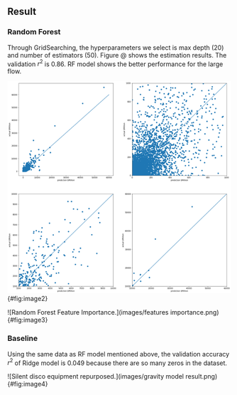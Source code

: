 ## Result

### Random Forest
Through GridSearching, the hyperparameters we select is max depth (20) and number of estimators (50).
Figure @  shows the estimation results. 
The validation $r^2$ is 0.86. RF model shows the better performance for the large flow.

![Random Forest Prediction Result.](images/RFestimationresults.png){#fig:image2}


![Random Forest Feature Importance.](images/features importance.png){#fig:image3}

### Baseline
Using the same data as RF model mentioned above, the validation accuracy $r^2$ of Ridge model is 0.049 because there are so many zeros in the dataset. 


![Silent disco equipment repurposed.](images/gravity model result.png){#fig:image4}
